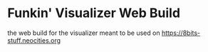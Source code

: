 # Funkin' Visualizer Web Build
 the web build for the visualizer
 meant to be used on https://8bits-stuff.neocities.org
